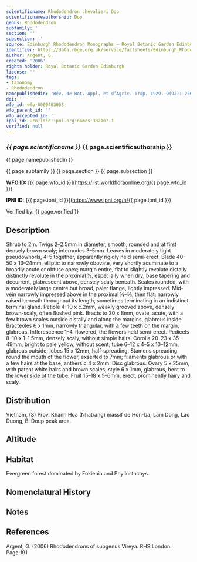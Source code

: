 ```yaml
---
scientificname: Rhododendron chevalieri Dop
scientificnameauthorship: Dop
genus: Rhododendron
subfamily: ''
section: ''
subsection: ''
source: Edinburgh Rhododendron Monographs – Royal Botanic Garden Edinburgh
identifier: https://data.rbge.org.uk/service/factsheets/Edinburgh_Rhododendron_Monographs.xhtml
author: Argent, G.
created: '2006'
rights holder: Royal Botanic Garden Edinburgh
license: ''
tags:
- taxonomy
- Rhododendron
namepublishedin: 'Rév. de Bot. Appl. et d’Agric. Trop. 1929. 9(92): 256, t.10.'
doi: ''
wfo_id: wfo-0000403058
wfo_parent_id: ''
wfo_accepted_id: ''
ipni_id: urn:lsid:ipni.org:names:332167-1
verified: null
---
```

### _{{ page.scientificname }}_ {{ page.scientificauthorship }}
 {{ page.namepublishedin }}

{{ page.subfamily }} {{ page.section }} {{ page.subsection }}

**WFO ID:** [{{ page.wfo_id }}](https://list.worldfloraonline.org/{{ page.wfo_id }})

**IPNI ID:** [{{ page.ipni_id }}](https://www.ipni.org/n/{{ page.ipni_id }})

Verified by: {{ page.verified }}



## Description
Shrub to 2m. Twigs 2–2.5mm in diameter, smooth, rounded and at first densely brown scaly; internodes 3–5mm. Leaves in moderately tight pseudowhorls, 4–5 together, apparently rigidly held semi-erect. Blade 40–50 x 13–24mm, elliptic to narrowly obovate, very shortly acuminate to a broadly acute or obtuse apex; margin entire, flat to slightly revolute distally distinctly revolute in the proximal 1⁄3, especially when dry; base tapering and decurrent, glabrescent above, densely scaly beneath. Scales rounded, with a moderately large centre but broad, paler flange, lightly impressed. Mid-vein narrowly impressed above in the proximal ½–2⁄3, then flat; narrowly raised beneath throughout its length, sometimes terminating in an indistinct terminal gland. Petiole 4–10 x c.2mm, weakly grooved above, densely brown-scaly, often flushed pink. Bracts to 20 x 8mm, ovate, acute, with a few brown scales outside distally and along the margins, glabrous inside. Bracteoles 6 x 1mm, narrowly triangular, with a few teeth on the margin, glabrous. Inflorescence 1–4-flowered, the flowers held semi-erect. Pedicels 8–10 x 1–1.5mm, densely scaly, without simple hairs. Corolla 20–23 x 35–49mm, bright to pale yellow, without scent; tube 6–12 x 4–5 x 10–12mm, glabrous outside; lobes 15 x 12mm, half-spreading. Stamens spreading round the mouth of the flower, exserted to 7mm; filaments glabrous or with a few hairs at the base; anthers c.4 x 2mm. Disc glabrous. Ovary 5 x 25mm, with patent white hairs and brown scales; style 6 x 1mm, glabrous, bent to the lower side of the tube. Fruit 15–18 x 5–6mm, erect, prominently hairy and scaly.

## Distribution
Vietnam, (S) Prov. Khanh Hoa (Nhatrang) massif de Hon-ba; Lam Dong, Lac Duong, Bi Doup peak area.

## Altitude


## Habitat
Evergreen forest domin­ated by Fokienia and Phyllostachys.

## Nomenclatural History

                       
## Notes


## References

Argent, G. (2006) Rhododendrons of subgenus Vireya. RHS:London. Page:191
